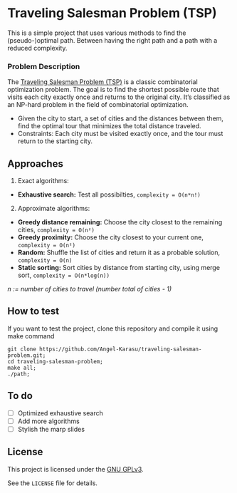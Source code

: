 # Traveling Salesman Problem (TSP)

This is a simple project that uses various methods to find the (pseudo-)optimal path. Between having the right path and a path with a reduced complexity.

### Problem Description

The [Traveling Salesman Problem (TSP)](https://en.wikipedia.org/wiki/Travelling_salesman_problem) is a classic combinatorial optimization problem. The goal is to find the shortest possible route that visits each city exactly once and returns to the original city. It’s classified as an NP-hard problem in the field of combinatorial optimization.

- Given the city to start, a set of cities and the distances between them, find the optimal tour that minimizes the total distance traveled.
- Constraints: Each city must be visited exactly once, and the tour must return to the starting city.
 
## Approaches

1. Exact algorithms:
  - **Exhaustive search:** Test all possibilties, `complexity = O(n*n!)`
2. Approximate algorithms:
  - **Greedy distance remaining:** Choose the city closest to the remaining cities, `complexity = O(n²)`
  - **Greedy proximity:** Choose the city closest to your current one, `complexity = O(n²)`
  - **Random:** Shuffle the list of cities and return it as a probable solution, `complexity = O(n)`
  - **Static sorting:** Sort cities by distance from starting city, using merge sort, `complexity = O(n*log(n))`

*n := number of cities to travel (number total of cities - 1)*
    
## How to test

If you want to test the project, clone this repository and compile it using make command
```shell
git clone https://github.com/Angel-Karasu/traveling-salesman-problem.git;
cd traveling-salesman-problem;
make all;
./path;
```

## To do

- [ ] Optimized exhaustive search
- [ ] Add more algorithms
- [ ] Stylish the marp slides
  
## License

This project is licensed under the [GNU GPLv3](https://choosealicense.com/licenses/gpl-3.0/).

See the `LICENSE` file for details.
